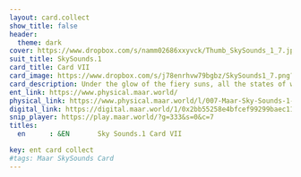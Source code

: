 ```yaml
---
layout: card.collect
show_title: false
header:
  theme: dark
cover: https://www.dropbox.com/s/namm02686xxyvck/Thumb_SkySounds_1_7.jpg?raw=1
suit_title: SkySounds.1
card_title: Card VII
card_image: https://www.dropbox.com/s/j78enrhvw79bgbz/SkySounds1_7.png?raw=1
card_description: Under the glow of the fiery suns, all the states of water, whether it be in the form of precipitation, ice melt or flowing water, are interconnected and hold a unique beauty and importance. The circularity of water is observed, how it goes from the sky to the ground, to the rivers, and back to the sky, creating a closed loop. The value and importance of each state of water for the balance of life on the planet is recognized and the need to preserve them is acknowledged. These states are not seen as separate entities but rather as different manifestations of the same underlying element. The beauty of the different forms water takes is appreciated, from the softness of a raindrop to the strength of a river, and it is acknowledged that all these states are essential for the well-being of the planet and all its inhabitants. 
ent_link: https://www.physical.maar.world/
physical_link: https://www.physical.maar.world/l/007-Maar-Sky-Sounds-1-Card-VII
digital_link: https://digital.maar.world/1/0x2bb55258e4bfcef99299baec1188b80a75fa2d48/7
snip_player: https://play.maar.world/?g=333&s=0&c=7
titles:
  en      : &EN       Sky Sounds.1 Card VII

key: ent card collect
#tags: Maar SkySounds Card
---
```

